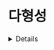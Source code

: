 # 다형성

<details>

## 다형성  
#### 여러 가지 형태를 가질 수 있는 능력
 - 자바에서는 하나의 타입이 여러 가지 타입으로 나타날 수 있는 성질을 의미  
   
#### 상속과 인터페이스를 기반으로 한다.  

## 업캐스팅과 다운캐스팅  

#### 업캐스팅(Upcasting)  
 - 자식 클래스의 객체가 부모 클래스 타입으로 형변환 되는 것  

 - 업캐스팅은 항상 가능하다.

#### 다운캐스팅(Downcasting)  
 - 업캐스팅된 상태(부모클래스 객체를 자식클래스 타입으로)를 다시 원상태로 돌리는 것  
  
 - 다운캐스팅은 가능 여부 확인(instanceOf 사용) 후 가능하다.  

 - instanceOf : 특정 객체가 특정 클래스나 인터페이스의 인스턴스인지 확인하는 데에 사용, true or false의 값을 반환

 <pre>
 <code>
 class Animal {
    // Animal의 내용 생략
}

class Dog extends Animal {
    // Dog의 내용 생략
}

// 다운캐스팅
Animal myAnimal = new Dog();

// 다운캐스팅 가능 여부 확인
// myAnimal의 객체가 Dog 클래스의 인스턴스인지 확인
if (myAnimal instanceof Dog) {

    // 다운캐스팅
    Dog myDog = (Dog) myAnimal;  

    // 다운캐스팅이 성공했을 때 실행되는 코드
    System.out.println("다운캐스팅에 성공했습니다.")

} else {
    // 다운캐스팅이 실패했을 때 실행되는 코드
    System.out.println("다운캐스팅에 실패했습니다.")
}

// 출력결과 : 다운캐스팅에 성공했습니다.
 </code>
 </pre>



## 다형성의 장점    
 - 코드의 재사용성  
 - 유연성과 확장성  
 - 인터페이스와 구현의 분리  
 - 가독성과 유지보수성  
 - 다형성을 통한 다양한 동작  


<pre>
<code>

// 도형 클래스
class Shape {
    void draw() {
        System.out.println("도형 그리기");
    }
}

// 도형을 상속받은 원
class Circle extends Shape {
    @Override
    void draw() {
        System.out.println("원 그리기");
    }
}

// 도형을 상속받은 사각형
class Rectangle extends Shape {
    @Override
    void draw() {
        System.out.println("사각형 그리기");
    }
}
</code>
</pre>

<pre>
<code>
Shape shape1 = new Circle();
Shape shape2 = new Rectangle();

// Circle 클래스의 draw() 메소드 호출
shape1.draw();  

// Rectangle 클래스의 draw() 메소드 호출
shape2.draw();  

// 출력 결과 : 원 그리기, 사각형 그리기
</code>
</pre>

</details>